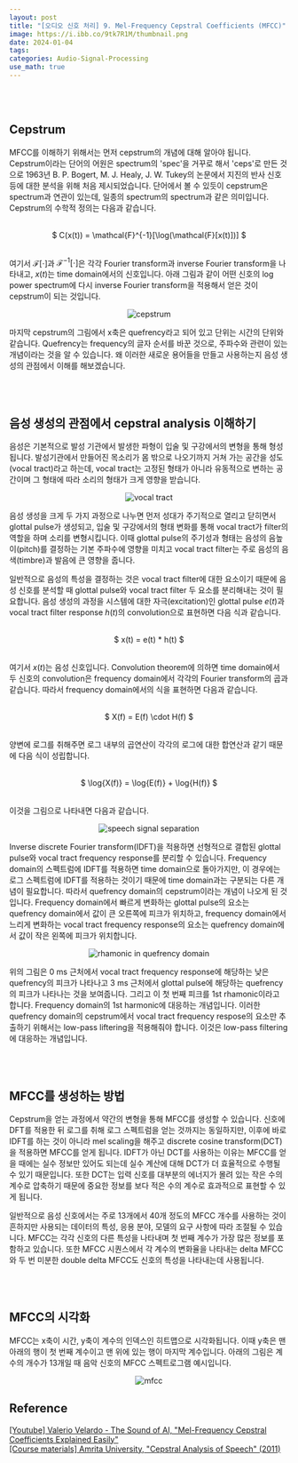 ```yaml
---
layout: post
title: "[오디오 신호 처리] 9. Mel-Frequency Cepstral Coefficients (MFCC)"
image: https://i.ibb.co/9tk7R1M/thumbnail.png
date: 2024-01-04
tags: 
categories: Audio-Signal-Processing
use_math: true
---
```


<br><br>

## Cepstrum

MFCC를 이해하기 위해서는 먼저 cepstrum의 개념에 대해 알아야 됩니다. Cepstrum이라는 단어의 어원은 spectrum의 'spec'을 거꾸로 해서 'ceps'로 만든 것으로 1963년 B. P. Bogert, M. J. Healy, J. W. Tukey의 논문에서 지진의 반사 신호 등에 대한 분석을 위해 처음 제시되었습니다. 단어에서 볼 수 있듯이 cepstrum은 spectrum과 연관이 있는데, 일종의 spectrum의 spectrum과 같은 의미입니다. Cepstrum의 수학적 정의는 다음과 같습니다.

<br>
<center> $ C(x(t)) = \mathcal{F}^{-1}[\log(\mathcal{F}[x(t)])]  $ </center>
<br>

여기서 $\mathcal{F}[\cdot]$과 $\mathcal{F}^{-1}[\cdot]$은 각각 Fourier transform과 inverse Fourier transform을 나타내고, $x(t)$는 time domain에서의 신호입니다. 아래 그림과 같이 어떤 신호의 log power spectrum에 다시 inverse Fourier transform을 적용해서 얻은 것이 cepstrum이 되는 것입니다.

<p align="center">
  <img src="https://i.ibb.co/p0pSPqg/cepstrum-making.png" alt="cepstrum" border="0">
</p>

마지막 cepstrum의 그림에서 x축은 quefrency라고 되어 있고 단위는 시간의 단위와 같습니다. Quefrency는 frequency의 글자 순서를 바꾼 것으로, 주파수와 관련이 있는 개념이라는 것을 알 수 있습니다. 왜 이러한 새로운 용어들을 만들고 사용하는지 음성 생성의 관점에서 이해를 해보겠습니다.

<br><br>

## 음성 생성의 관점에서 cepstral analysis 이해하기

음성은 기본적으로 발성 기관에서 발생한 파형이 입술 및 구강에서의 변형을 통해 형성됩니다. 발성기관에서 만들어진 목소리가 몸 밖으로 나오기까지 거쳐 가는 공간을 성도(vocal tract)라고 하는데, vocal tract는 고정된 형태가 아니라 유동적으로 변하는 공간이며 그 형태에 따라 소리의 형태가 크게 영향을 받습니다.

<p align="center">
  <img src="https://i.ibb.co/Wfp50xB/vocal-tract.png" alt="vocal tract" border="0">
</p>

음성 생성을 크게 두 가지 과정으로 나누면 먼저 성대가 주기적으로 열리고 닫히면서 glottal pulse가 생성되고, 입술 및 구강에서의 형태 변화를 통해 vocal tract가 filter의 역할을 하며 소리를 변형시킵니다. 이때 glottal pulse의 주기성과 형태는 음성의 음높이(pitch)를 결정하는 기본 주파수에 영향을 미치고 vocal tract filter는 주로 음성의 음색(timbre)과 발음에 큰 영향을 줍니다.

일반적으로 음성의 특성을 결정하는 것은 vocal tract filter에 대한 요소이기 때문에 음성 신호를 분석할 때 glottal pulse와 vocal tract filter 두 요소를 분리해내는 것이 필요합니다. 음성 생성의 과정을 시스템에 대한 자극(excitation)인 glottal pulse $e(t)$과 vocal tract filter response $h(t)$의 convolution으로 표현하면 다음 식과 같습니다.

<br>
<center> $ x(t) = e(t) * h(t) $ </center>
<br>

여기서 $x(t)$는 음성 신호입니다. Convolution theorem에 의하면 time domain에서 두 신호의 convolution은 frequency domain에서 각각의 Fourier transform의 곱과 같습니다. 따라서 frequency domain에서의 식을 표현하면 다음과 같습니다.

<br>
<center> $ X(f) = E(f) \cdot H(f) $ </center>
<br>

양변에 로그를 취해주면 로그 내부의 곱연산이 각각의 로그에 대한 합연산과 같기 때문에 다음 식이 성립합니다.

<br>
<center> $ \log{X(f)} = \log{E(f)} + \log{H(f)} $ </center>
<br>

이것을 그림으로 나타내면 다음과 같습니다.

<p align="center">
  <img src="https://i.ibb.co/MsS8MxQ/speech-separation.png" alt="speech signal separation" border="0">
</p>

Inverse discrete Fourier transform(IDFT)을 적용하면 선형적으로 결합된 glottal pulse와 vocal tract frequency response를 분리할 수 있습니다. Frequency domain의 스펙트럼에 IDFT를 적용하면 time domain으로 돌아가지만, 이 경우에는 로그 스펙트럼에 IDFT를 적용하는 것이기 때문에 time domain과는 구분되는 다른 개념이 필요합니다. 따라서 quefrency domain의 cepstrum이라는 개념이 나오게 된 것입니다. Frequency domain에서 빠르게 변화하는 glottal pulse의 요소는 quefrency domain에서 값이 큰 오른쪽에 피크가 위치하고, frequency domain에서 느리게 변화하는 vocal tract frequency response의 요소는 quefrency domain에서 값이 작은 왼쪽에 피크가 위치합니다.

<p align="center">
  <img src="https://i.ibb.co/VjMzBgv/rhamonic.png" alt="rhamonic in quefrency domain" border="0">
</p>

위의 그림은 0 ms 근처에서 vocal tract frequency response에 해당하는 낮은 quefrency의 피크가 나타나고 3 ms 근처에서 glottal pulse에 해당하는 quefrency의 피크가 나타나는 것을 보여줍니다. 그리고 이 첫 번째 피크를 1st rhamonic이라고 합니다. Frequency domain의 1st harmonic에 대응하는 개념입니다. 이러한 quefrency domain의 cepstrum에서 vocal tract frequency respose의 요소만 추출하기 위해서는 low-pass liftering을 적용해줘야 합니다. 이것은 low-pass filtering에 대응하는 개념입니다.

<br><br>

## MFCC를 생성하는 방법

Cepstrum을 얻는 과정에서 약간의 변형을 통해 MFCC를 생성할 수 있습니다. 신호에 DFT를 적용한 뒤 로그를 취해 로그 스펙트럼을 얻는 것까지는 동일하지만, 이후에 바로 IDFT를 하는 것이 아니라 mel scaling을 해주고 discrete cosine transform(DCT)을 적용하면 MFCC를 얻게 됩니다. IDFT가 아닌 DCT를 사용하는 이유는 MFCC를 얻을 때에는 실수 정보만 있어도 되는데 실수 계산에 대해 DCT가 더 효율적으로 수행될 수 있기 때문입니다. 또한 DCT는 입력 신호를 대부분의 에너지가 몰려 있는 작은 수의 계수로 압축하기 때문에 중요한 정보를 보다 적은 수의 계수로 효과적으로 표현할 수 있게 됩니다.

일반적으로 음성 신호에서는 주로 13개에서 40개 정도의 MFCC 개수를 사용하는 것이 흔하지만 사용되는 데이터의 특성, 응용 분야, 모델의 요구 사항에 따라 조절될 수 있습니다. MFCC는 각각 신호의 다른 특성을 나타내며 첫 번째 계수가 가장 많은 정보를 포함하고 있습니다. 또한 MFCC 시퀀스에서 각 계수의 변화율을 나타내는 delta MFCC와 두 번 미분한 double delta MFCC도 신호의 특성을 나타내는데 사용됩니다.

<br><br>

## MFCC의 시각화

MFCC는 x축이 시간, y축이 계수의 인덱스인 히트맵으로 시각화됩니다. 이때 y축은 맨 아래의 행이 첫 번째 계수이고 맨 위에 있는 행이 마지막 계수입니다. 아래의 그림은 계수의 개수가 13개일 때 음악 신호의 MFCC 스펙트로그램 예시입니다.

<p align="center">
  <img src="https://i.ibb.co/5MYrCsB/mfcc.png" alt="mfcc" border="0">
</p>

## Reference

[[Youtube] Valerio Velardo - The Sound of AI, "Mel-Frequency Cepstral Coefficients Explained Easily"](https://youtu.be/4_SH2nfbQZ8?feature=shared)
<br>
[[Course materials] Amrita University, "Cepstral Analysis of Speech" (2011)](https://vlab.amrita.edu/?sub=3&brch=164&sim=615&cnt=1)
